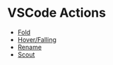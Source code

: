 # VSCode Actions

- [Fold](./vs_code_fold.md)
- [Hover/Falling](./vs_code_hover_falling.md)
- [Rename](./vs_code_rename.md)
- [Scout](./vs_code_scout.md)
